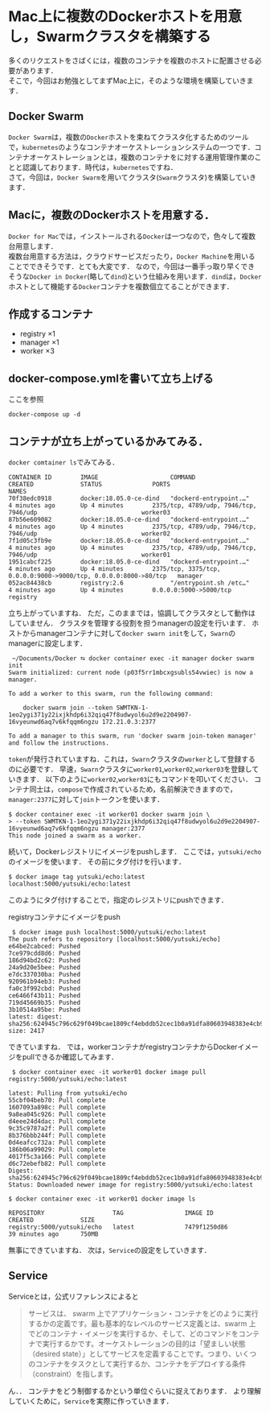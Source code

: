 # Mac上に複数のDockerホストを用意し，Swarmクラスタを構築する
多くのリクエストをさばくには，複数のコンテナを複数のホストに配置させる必要があります．  
そこで，今回はお勉強としてまずMac上に，そのような環境を構築していきます．

## Docker Swarm
`Docker Swarm`は，複数の`Docker`ホストを束ねてクラスタ化するためのツールで，`kubernetes`のようなコンテナオーケストレーションシステムの一つです．コンテナオーケストレーションとは，複数のコンテナをに対する運用管理作業のことと認識しております．時代は，`kubernetes`ですね．  
さて，今回は，`Docker Swarm`を用いてクラスタ(`Swarm`クラスタ)を構築していきます．

## Macに，複数のDockerホストを用意する．
`Docker for Mac`では，インストールされる`Docker`は一つなので，色々して複数台用意します．  
複数台用意する方法は，クラウドサービスだったり，`Docker Machine`を用いることでできそうです．とても大変です．
なので，今回は一番手っ取り早くできそうな`Docker in Docker`(略して`dind`)という仕組みを用います．`dind`は，`Docker`ホストとして機能する`Docker`コンテナを複数個立てることができます．

## 作成するコンテナ
* registry ×1
* manager ×1
* worker ×3

## docker-compose.ymlを書いて立ち上げる
ここを参照

```
docker-compose up -d
```

## コンテナが立ち上がっているかみてみる．
`docker comtainer ls`でみてみる．

```
CONTAINER ID        IMAGE                    COMMAND                  CREATED             STATUS              PORTS                                                              NAMES
70f38edc0918        docker:18.05.0-ce-dind   "dockerd-entrypoint.…"   4 minutes ago       Up 4 minutes        2375/tcp, 4789/udp, 7946/tcp, 7946/udp                             worker03
87b56e609082        docker:18.05.0-ce-dind   "dockerd-entrypoint.…"   4 minutes ago       Up 4 minutes        2375/tcp, 4789/udp, 7946/tcp, 7946/udp                             worker02
7f1d05c3fb9e        docker:18.05.0-ce-dind   "dockerd-entrypoint.…"   4 minutes ago       Up 4 minutes        2375/tcp, 4789/udp, 7946/tcp, 7946/udp                             worker01
1951cabcf225        docker:18.05.0-ce-dind   "dockerd-entrypoint.…"   4 minutes ago       Up 4 minutes        2375/tcp, 3375/tcp, 0.0.0.0:9000->9000/tcp, 0.0.0.0:8000->80/tcp   manager
052ac84438cb        registry:2.6             "/entrypoint.sh /etc…"   4 minutes ago       Up 4 minutes        0.0.0.0:5000->5000/tcp                                             registry
```
立ち上がっていますね．
ただ，このままでは，協調してクラスタとして動作はしていません．
クラスタを管理する役割を担うmanagerの設定を行います．
ホストからmanagerコンテナに対して`docker swarn init`をして，`Swarn`のmanagerに設定します．
```
 ~/Documents/Docker ⮀ docker container exec -it manager docker swarm init
Swarm initialized: current node (p03f5rr1mbcxgsubls54vwiec) is now a manager.

To add a worker to this swarm, run the following command:

    docker swarm join --token SWMTKN-1-1eo2ygi371y22ixjkhdp6i32qiq47f8udwyol6u2d9e2204907-16vyeunwd6aq7v6kfqqm6ngzu 172.21.0.3:2377

To add a manager to this swarm, run 'docker swarm join-token manager' and follow the instructions.
```
`token`が発行されていますね．これは，`Swarn`クラスタの`worker`として登録するのに必要です．
早速，`Swarn`クラスタに`worker01`,`worker02`,`worker03`を登録していきます．
以下のように`worker02`,`worker03`にもコマンドを叩いてください．
コンテナ同士は，`compose`で作成されているため，名前解決できますので，`manager:2377`に対して`join`トークンを使います．

```
$ docker container exec -it worker01 docker swarm join \
> --token SWMTKN-1-1eo2ygi371y22ixjkhdp6i32qiq47f8udwyol6u2d9e2204907-16vyeunwd6aq7v6kfqqm6ngzu manager:2377
This node joined a swarm as a worker.
```

続いて，Dockerレジストリにイメージをpushします．
ここでは，`yutsuki/echo`のイメージを使います．
その前にタグ付けを行います．
```
$ docker image tag yutsuki/echo:latest localhost:5000/yutsuki/echo:latest
 ```
 
このようにタグ付けすることで，指定のレジストリにpushできます．

registryコンテナにイメージをpush
```
 $ docker image push localhost:5000/yutsuki/echo:latest
The push refers to repository [localhost:5000/yutsuki/echo]
e64be2cabced: Pushed
7ce979cdd8d6: Pushed
186d94bd2c62: Pushed
24a9d20e5bee: Pushed
e7dc337030ba: Pushed
920961b94eb3: Pushed
fa0c3f992cbd: Pushed
ce6466f43b11: Pushed
719d45669b35: Pushed
3b10514a95be: Pushed
latest: digest: sha256:624945c796c629f049bcae1809cf4ebddb52cec1b0a91dfa80603948383e4cb9 size: 2417
```
できていますね．
では，workerコンテナがregistryコンテナからDockerイメージをpullできるか確認してみます．

```
 $ docker container exec -it worker01 docker image pull registry:5000/yutsuki/echo:latest

latest: Pulling from yutsuki/echo
55cbf04beb70: Pull complete
1607093a898c: Pull complete
9a8ea045c926: Pull complete
d4eee24d4dac: Pull complete
9c35c9787a2f: Pull complete
8b376bbb244f: Pull complete
0d4eafcc732a: Pull complete
186b06a99029: Pull complete
4017f5c3a166: Pull complete
d6c72ebefb82: Pull complete
Digest: sha256:624945c796c629f049bcae1809cf4ebddb52cec1b0a91dfa80603948383e4cb9
Status: Downloaded newer image for registry:5000/yutsuki/echo:latest

$ docker container exec -it worker01 docker image ls

REPOSITORY                   TAG                 IMAGE ID            CREATED             SIZE
registry:5000/yutsuki/echo   latest              7479f1250d86        39 minutes ago      750MB
```
無事にできていますね．
次は，`Service`の設定をしていきます．

## Service
Serviceとは，公式リファレンスによると
> サービスは、 swarm 上でアプリケーション・コンテナをどのように実行するかの定義です。最も基本的なレベルのサービス定義とは、swarm 上でどのコンテナ・イメージを実行するか、そして、どのコマンドをコンテナで実行するかです。オーケストレーションの目的は「望ましい状態（desired state）」としてサービスを定義することです。つまり、いくつのコンテナをタスクとして実行するか、コンテナをデプロイする条件（constraint）を指します。

ん．．
コンテナをどう制御するかという単位ぐらいに捉えております．
より理解していくために，`Service`を実際に作っていきます．